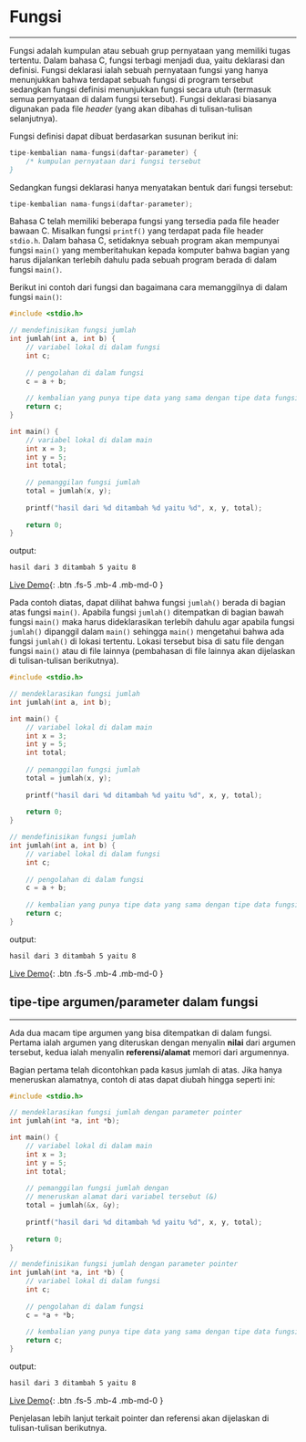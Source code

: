# Fungsi
---
Fungsi adalah kumpulan atau sebuah grup pernyataan yang memiliki tugas tertentu. Dalam bahasa C, fungsi terbagi menjadi dua, yaitu deklarasi dan definisi. Fungsi deklarasi ialah sebuah pernyataan fungsi yang hanya menunjukkan bahwa terdapat sebuah fungsi di program tersebut sedangkan fungsi definisi menunjukkan fungsi secara utuh (termasuk semua pernyataan di dalam fungsi tersebut). Fungsi deklarasi biasanya digunakan pada file *header* (yang akan dibahas di tulisan-tulisan selanjutnya).

Fungsi definisi dapat dibuat berdasarkan susunan berikut ini:

```c++
tipe-kembalian nama-fungsi(daftar-parameter) {
	/* kumpulan pernyataan dari fungsi tersebut
}
```

Sedangkan fungsi deklarasi hanya menyatakan bentuk dari fungsi tersebut:

```c++
tipe-kembalian nama-fungsi(daftar-parameter);
```

Bahasa C telah memiliki beberapa fungsi yang tersedia pada file header bawaan C. Misalkan fungsi `printf()` yang terdapat pada file header `stdio.h`. Dalam bahasa C, setidaknya sebuah program akan mempunyai fungsi `main()` yang memberitahukan kepada komputer bahwa bagian yang harus dijalankan terlebih dahulu pada sebuah program berada di dalam fungsi `main()`.

Berikut ini contoh dari fungsi dan bagaimana cara memanggilnya di dalam fungsi `main()`:

```c++
#include <stdio.h>

// mendefinisikan fungsi jumlah
int jumlah(int a, int b) {
    // variabel lokal di dalam fungsi
    int c;
    
    // pengolahan di dalam fungsi
    c = a + b;
    
    // kembalian yang punya tipe data yang sama dengan tipe data fungsi
    return c;
}

int main() {
    // variabel lokal di dalam main
    int x = 3;
    int y = 5;
    int total;
    
    // pemanggilan fungsi jumlah
    total = jumlah(x, y);
    
    printf("hasil dari %d ditambah %d yaitu %d", x, y, total);
    
	return 0;
}
```

output:
```bash
hasil dari 3 ditambah 5 yaitu 8
```

[Live Demo](https://ide.geeksforgeeks.org/WvPSloYyhz){: .btn .fs-5 .mb-4 .mb-md-0 }

Pada contoh diatas, dapat dilihat bahwa fungsi `jumlah()` berada di bagian atas fungsi `main()`. Apabila fungsi `jumlah()` ditempatkan di bagian bawah fungsi `main()` maka harus dideklarasikan terlebih dahulu agar apabila fungsi `jumlah()` dipanggil dalam `main()` sehingga `main()` mengetahui bahwa ada fungsi `jumlah()` di lokasi tertentu. Lokasi tersebut bisa di satu file dengan fungsi `main()` atau di file lainnya (pembahasan di file lainnya akan dijelaskan di tulisan-tulisan berikutnya).

```c++
#include <stdio.h>

// mendeklarasikan fungsi jumlah
int jumlah(int a, int b);

int main() {
    // variabel lokal di dalam main
    int x = 3;
    int y = 5;
    int total;
    
    // pemanggilan fungsi jumlah
    total = jumlah(x, y);
    
    printf("hasil dari %d ditambah %d yaitu %d", x, y, total);
    
	return 0;
}

// mendefinisikan fungsi jumlah
int jumlah(int a, int b) {
    // variabel lokal di dalam fungsi
    int c;
    
    // pengolahan di dalam fungsi
    c = a + b;
    
    // kembalian yang punya tipe data yang sama dengan tipe data fungsi
    return c;
}
```

output:

```bash
hasil dari 3 ditambah 5 yaitu 8
```

[Live Demo](https://ide.geeksforgeeks.org/WCbC5RhCUp){: .btn .fs-5 .mb-4 .mb-md-0 }

## tipe-tipe argumen/parameter dalam fungsi
---
Ada dua macam tipe argumen yang bisa ditempatkan di dalam fungsi. Pertama ialah argumen yang diteruskan dengan menyalin **nilai** dari argumen tersebut, kedua ialah menyalin **referensi/alamat** memori dari argumennya.

Bagian pertama telah dicontohkan pada kasus jumlah di atas. Jika hanya meneruskan alamatnya, contoh di atas dapat diubah hingga seperti ini:

```c++
#include <stdio.h>

// mendeklarasikan fungsi jumlah dengan parameter pointer
int jumlah(int *a, int *b);

int main() {
    // variabel lokal di dalam main
    int x = 3;
    int y = 5;
    int total;
    
    // pemanggilan fungsi jumlah dengan
    // meneruskan alamat dari variabel tersebut (&)
    total = jumlah(&x, &y);
    
    printf("hasil dari %d ditambah %d yaitu %d", x, y, total);
    
	return 0;
}

// mendefinisikan fungsi jumlah dengan parameter pointer
int jumlah(int *a, int *b) {
    // variabel lokal di dalam fungsi
    int c;
    
    // pengolahan di dalam fungsi
    c = *a + *b;
    
    // kembalian yang punya tipe data yang sama dengan tipe data fungsi
    return c;
}
```

output:

```bash
hasil dari 3 ditambah 5 yaitu 8
```

[Live Demo](https://ide.geeksforgeeks.org/rWYl0cNt9o){: .btn .fs-5 .mb-4 .mb-md-0 }

Penjelasan lebih lanjut terkait pointer dan referensi akan dijelaskan di tulisan-tulisan berikutnya.